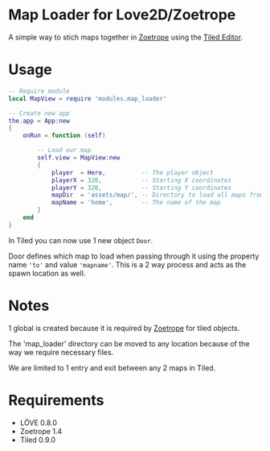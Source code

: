 Map Loader for Love2D/Zoetrope
=============

A simple way to stich maps together in [Zoetrope](http://libzoetrope.org) using the [Tiled Editor](http://www.mapeditor.org/).

Usage
=============
```lua
-- Require module
local MapView = require 'modules.map_loader'

-- Create new app
the.app = App:new
{
    onRun = function (self)

        -- Load our map
        self.view = MapView:new
        {
            player  = Hero, 		 -- The player object
            playerX = 320,			 -- Starting X coordinates
            playerY = 320,			 -- Starting Y coordinates
            mapDir  = 'assets/map/', -- Directory to load all maps from
            mapName = 'home',		 -- The name of the map
        }
    end
}
```

In Tiled you can now use 1 new object `Door`.

Door defines which map to load when passing through it using the property name `'to'` and value `'mapname'`. This is a 2 way process and acts as the spawn location as well.

Notes
=============
1 global is created because it is required by [Zoetrope](http://libzoetrope.org) for tiled objects.

The 'map_loader' directory can be moved to any location because of the way we require necessary files.

We are limited to 1 entry and exit between any 2 maps in Tiled.

Requirements
=============
* LÖVE 0.8.0
* Zoetrope 1.4
* Tiled 0.9.0
